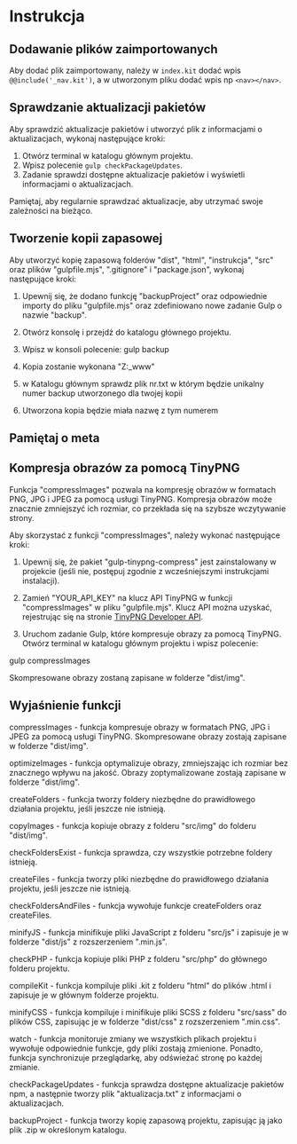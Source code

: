# Instrukcja

## Dodawanie plików zaimportowanych

Aby dodać plik zaimportowany, należy w `index.kit` dodać wpis `@@include('_nav.kit')`, a w utworzonym pliku dodać wpis np `<nav></nav>`.

## Sprawdzanie aktualizacji pakietów

Aby sprawdzić aktualizacje pakietów i utworzyć plik z informacjami o aktualizacjach, wykonaj następujące kroki:

1. Otwórz terminal w katalogu głównym projektu.
2. Wpisz polecenie `gulp checkPackageUpdates`.
3. Zadanie sprawdzi dostępne aktualizacje pakietów i wyświetli informacjami o aktualizacjach.

Pamiętaj, aby regularnie sprawdzać aktualizacje, aby utrzymać swoje zależności na bieżąco.

## Tworzenie kopii zapasowej

Aby utworzyć kopię zapasową folderów "dist", "html", "instrukcja", "src" oraz plików "gulpfile.mjs", ".gitignore" i "package.json", wykonaj następujące kroki:

1. Upewnij się, że dodano funkcję "backupProject" oraz odpowiednie importy do pliku "gulpfile.mjs" oraz zdefiniowano nowe zadanie Gulp o nazwie "backup".

2. Otwórz konsolę i przejdź do katalogu głównego projektu.

3. Wpisz w konsoli polecenie: gulp backup

4. Kopia zostanie wykonana "Z:\_www"
5. w Katalogu głównym sprawdz plik nr.txt w którym będzie unikalny numer backup utworzonego dla twojej kopii
6. Utworzona kopia będzie miała nazwę z tym numerem

## Pamiętaj o meta

<!-- <meta
      name="description"
      content="Jesteśmy młodym "
    />
    <meta
      name="keywords"
      content="tworzenie stron www... "
    />
    <meta name="robots" content="index, follow">
    <meta name="author" content="uroboros.online"></meta> -->

## Kompresja obrazów za pomocą TinyPNG

Funkcja "compressImages" pozwala na kompresję obrazów w formatach PNG, JPG i JPEG za pomocą usługi TinyPNG. Kompresja obrazów może znacznie zmniejszyć ich rozmiar, co przekłada się na szybsze wczytywanie strony.

Aby skorzystać z funkcji "compressImages", należy wykonać następujące kroki:

1. Upewnij się, że pakiet "gulp-tinypng-compress" jest zainstalowany w projekcie (jeśli nie, postępuj zgodnie z wcześniejszymi instrukcjami instalacji).

2. Zamień "YOUR_API_KEY" na klucz API TinyPNG w funkcji "compressImages" w pliku "gulpfile.mjs". Klucz API można uzyskać, rejestrując się na stronie [TinyPNG Developer API](https://tinypng.com/developers).

3. Uruchom zadanie Gulp, które kompresuje obrazy za pomocą TinyPNG. Otwórz terminal w katalogu głównym projektu i wpisz polecenie:

gulp compressImages

Skompresowane obrazy zostaną zapisane w folderze "dist/img".

## Wyjaśnienie funkcji

compressImages - funkcja kompresuje obrazy w formatach PNG, JPG i JPEG za pomocą usługi TinyPNG. Skompresowane obrazy zostają zapisane w folderze "dist/img".

optimizeImages - funkcja optymalizuje obrazy, zmniejszając ich rozmiar bez znacznego wpływu na jakość. Obrazy zoptymalizowane zostają zapisane w folderze "dist/img".

createFolders - funkcja tworzy foldery niezbędne do prawidłowego działania projektu, jeśli jeszcze nie istnieją.

copyImages - funkcja kopiuje obrazy z folderu "src/img" do folderu "dist/img".

checkFoldersExist - funkcja sprawdza, czy wszystkie potrzebne foldery istnieją.

createFiles - funkcja tworzy pliki niezbędne do prawidłowego działania projektu, jeśli jeszcze nie istnieją.

checkFoldersAndFiles - funkcja wywołuje funkcje createFolders oraz createFiles.

minifyJS - funkcja minifikuje pliki JavaScript z folderu "src/js" i zapisuje je w folderze "dist/js" z rozszerzeniem ".min.js".

checkPHP - funkcja kopiuje pliki PHP z folderu "src/php" do głównego folderu projektu.

compileKit - funkcja kompiluje pliki .kit z folderu "html" do plików .html i zapisuje je w głównym folderze projektu.

minifyCSS - funkcja kompiluje i minifikuje pliki SCSS z folderu "src/sass" do plików CSS, zapisując je w folderze "dist/css" z rozszerzeniem ".min.css".

watch - funkcja monitoruje zmiany we wszystkich plikach projektu i wywołuje odpowiednie funkcje, gdy pliki zostają zmienione. Ponadto, funkcja synchronizuje przeglądarkę, aby odświeżać stronę po każdej zmianie.

checkPackageUpdates - funkcja sprawdza dostępne aktualizacje pakietów npm, a następnie tworzy plik "aktualizacja.txt" z informacjami o aktualizacjach.

backupProject - funkcja tworzy kopię zapasową projektu, zapisując ją jako plik .zip w określonym katalogu.
